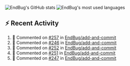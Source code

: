 ![EndBug's GitHub stats](https://github-readme-stats.vercel.app/api?username=endbug&show_icons=true&theme=dark)
![EndBug's most used languages](https://github-readme-stats.vercel.app/api/top-langs/?username=endbug&layout=compact&theme=dark)

## ⚡ Recent Activity

<!--START_SECTION:activity-->
1. 💬 Commented on [#257](https://github.com//EndBug/add-and-commit/issues/257) in [EndBug/add-and-commit](https://github.com//EndBug/add-and-commit)
2. 💬 Commented on [#246](https://github.com//EndBug/add-and-commit/issues/246) in [EndBug/add-and-commit](https://github.com//EndBug/add-and-commit)
3. 💬 Commented on [#252](https://github.com//EndBug/add-and-commit/issues/252) in [EndBug/add-and-commit](https://github.com//EndBug/add-and-commit)
4. 💬 Commented on [#251](https://github.com//EndBug/add-and-commit/issues/251) in [EndBug/add-and-commit](https://github.com//EndBug/add-and-commit)
5. 💬 Commented on [#247](https://github.com//EndBug/add-and-commit/issues/247) in [EndBug/add-and-commit](https://github.com//EndBug/add-and-commit)
<!--END_SECTION:activity-->
